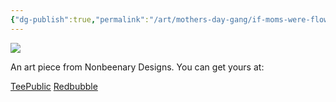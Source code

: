 ```yaml
---
{"dg-publish":true,"permalink":"/art/mothers-day-gang/if-moms-were-flowers-i-d-pick-you/","title":"If Moms Were Flowers, I'd Pick You","tags":["Art","Mother's Day"]}
---
```



![](https://baserow-media.ams3.digitaloceanspaces.com/user_files/sJcREAB4gFWRwzlVgmQljz8iHmiZUHSM_0afdd73423291e755954bf3dd180e12a3f798898322c04f176c45cbc5398fa13.jpg)

An art piece from Nonbeenary Designs. You can get yours at:

[TeePublic](https://www.teepublic.com/t-shirt/50758450-if-moms-were-flowers-id-always-pick-you?store_id=258912)
[Redbubble](https://www.redbubble.com/shop/ap/152701118?ref=studio-promote)
